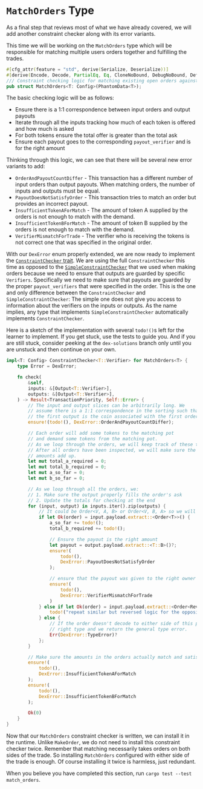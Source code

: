 # `MatchOrders` Type

As a final step that reviews most of what we have already covered, we will add another constraint checker along with its error variants.

This time we will be working on the `MatchOrders` type which will be responsible for matching multiple users orders together and fulfilling the trades.

```rust
#[cfg_attr(feature = "std", derive(Serialize, Deserialize))]
#[derive(Encode, Decode, PartialEq, Eq, CloneNoBound, DebugNoBound, DefaultNoBound, TypeInfo)]
/// Constraint checking logic for matching existing open orders against one another
pub struct MatchOrders<T: Config>(PhantomData<T>);
```

The basic checking logic will be as follows:
* Ensure there is a 1:1 correspondence between input orders and output payouts
* Iterate through all the inputs tracking how much of each token is offered and how much is asked
* For both tokens ensure the total offer is greater than the total ask
* Ensure each payout goes to the corresponding `payout_verifier` and is for the right amount

Thinking through this logic, we can see that there will be several new error variants to add:
* `OrderAndPayoutCountDiffer` - This transaction has a different number of input orders than output payouts.
  When matching orders, the number of inputs and outputs must be equal.
* `PayoutDoesNotSatisfyOrder` - This transaction tries to match an order but provides an incorrect payout.
* `InsufficientTokenAForMatch` - The amount of token A supplied by the orders is not enough to match with the demand.
* `InsufficientTokenBForMatch` - The amount of token B supplied by the orders is not enough to match with the demand.
* `VerifierMismatchForTrade` - The verifier who is receiving the tokens is not correct one that was specified in the original order.

With our `DexError` enum properly extended, we are now ready to implement the [`ConstraintChecker` trait](https://off-narrative-labs.github.io/Tuxedo/tuxedo_core/constraint_checker/trait.ConstraintChecker.html).
We are using the full `ConstraintChecker` this time as opposed to the [`SimpleConstraintChecker`](https://off-narrative-labs.github.io/Tuxedo/tuxedo_core/constraint_checker/trait.SimpleConstraintChecker.html) that we used when making orders because we need to ensure that outputs are guarded by specific `Verifiers`.
Specifically we need to make sure that payouts are guarded by the proper `payout_verifiers` that were specified in the order.
This is the one and only difference between the `ConstraintChecker` and `SimpleConstraintChecker`: The simple one does not give you access to information about the verifiers on the inputs or outputs.
As the name implies, any type that implements `SimpleConstraintChecker` automatically implements `ConstraintChecker`.

Here is a sketch of the implementation with several `todo!()`s left for the learner to implement.
If you get stuck, use the tests to guide you.
And if you are still stuck, consider peeking at the `dex-solutions` branch only until you are unstuck and then continue on your own.

```rust
impl<T: Config> ConstraintChecker<T::Verifier> for MatchOrders<T> {
    type Error = DexError;

    fn check(
        &self,
        inputs: &[Output<T::Verifier>],
        outputs: &[Output<T::Verifier>],
    ) -> Result<TransactionPriority, Self::Error> {
        // The input and output slices can be arbitrarily long. We
        // assume there is a 1:1 correspondence in the sorting such that
        // the first output is the coin associated with the first order etc.
        ensure!(todo!(), DexError::OrderAndPayoutCountDiffer);

        // Each order will add some tokens to the matching pot
        // and demand some tokens from the matching pot.
        // As we loop through the orders, we will keep track of these totals.
        // After all orders have been inspected, we will make sure the
        // amounts add up.
        let mut total_a_required = 0;
        let mut total_b_required = 0;
        let mut a_so_far = 0;
        let mut b_so_far = 0;

        // As we loop through all the orders, we:
        // 1. Make sure the output properly fills the order's ask
        // 2. Update the totals for checking at the end
        for (input, output) in inputs.iter().zip(outputs) {
            // It could be Order<V, A, B> or Order<V, B, A> so we will try both.
            if let Ok(order) = input.payload.extract::<Order<T>>() {
                a_so_far += todo!();
                total_b_required += todo!();

                // Ensure the payout is the right amount
                let payout = output.payload.extract::<T::B>()?;
                ensure!(
                    todo!(),
                    DexError::PayoutDoesNotSatisfyOrder
                );

                // ensure that the payout was given to the right owner
                ensure!(
                    todo!(),
                    DexError::VerifierMismatchForTrade
                )
            } else if let Ok(order) = input.payload.extract::<Order<ReverseConfig<T>>>() {
                todo!("repeat similar but reversed logic for the opposite side of the order");
            } else {
                // If the order doesn't decode to either side of this pair, then it is not the
                // right type and we return the general type error.
                Err(DexError::TypeError)?
            };
        }

        // Make sure the amounts in the orders actually match and satisfy each other.
        ensure!(
            todo!(),
            DexError::InsufficientTokenAForMatch
        );
        ensure!(
            todo!(),
            DexError::InsufficientTokenBForMatch
        );

        Ok(0)
    }
}
```

Now that our `MatchOrders` constraint checker is written, we can install it in the runtime.
Unlike `MakeOrder`, we do not need to install this constraint checker twice.
Remember that matching necessarily takes orders on both sides of the trade.
So installing `MatchOrders` configured with either side of the trade is enough.
Of course installing it twice is harmless, just redundant.

When you believe you have completed this section, run `cargo test --test match_orders`.
